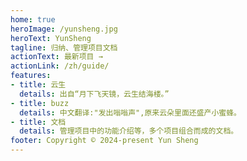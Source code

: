 ```yaml
---
home: true
heroImage: /yunsheng.jpg
heroText: YunSheng
tagline: 归纳、管理项目文档
actionText: 最新项目 →
actionLink: /zh/guide/
features:
- title: 云生
  details: 出自“月下飞天镜，云生结海楼。”
- title: buzz
  details: 中文翻译:"发出嗡嗡声",原来云朵里面还盛产小蜜蜂。
- title: 文档
  details: 管理项目中的功能介绍等，多个项目组合而成的文档。
footer: Copyright © 2024-present Yun Sheng
---
```

